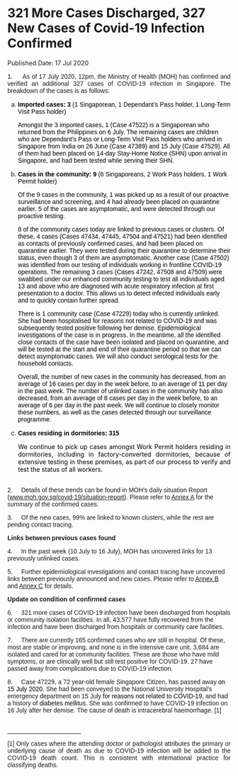 <html>
    <meta http-equiv="Content-Type" content="text/html; charset=utf-8"/>
    <meta charset="utf-8"/>
    <title>321 More Cases Discharged, 327 New Cases of Covid-19 Infection Confirmed</title>
    <body><h1>321 More Cases Discharged, 327 New Cases of Covid-19 Infection Confirmed</h1>
    <p>Published Date: 17 Jul 2020</p> <p style="text-align: justify;"><span style="font-family: Arial; font-size: 14px;"><span>1.&nbsp; &nbsp; &nbsp;As of 17 July 2020, 12pm, the Ministry of Health (MOH) has confirmed and verified an additional </span></span><span style="font-family: Arial; font-size: 14px;"><span><span>327 </span></span></span><span style="font-family: Arial; font-size: 14px;"><span><span>cases of COVID-19 infection in Singapore</span></span></span><span style="font-family: Arial; font-size: 14px;"><span>. The breakdown of the cases is as follows:</span></span><span style="font-family: Arial; font-size: 14px;"></span></p> <ol style="list-style-type: lower-alpha;"><li><span style="font-family: Arial; font-size: 14px;"><span><strong><span style="color: windowtext;">Imported cases: 3 </span></strong></span></span><span style="font-family: Arial; font-size: 14px;"><span><span><span style="color: windowtext;">(1 Singaporean, 1 Dependant’s Pass holder, 1 Long-Term Visit Pass holder)</span></span></span></span><p><span style="font-family: Arial; font-size: 14px;"><span><span><span><span style="color: windowtext;">Amongst the 3 imported cases, 1 (Case </span></span></span></span></span><span style="font-family: Arial; font-size: 14px;"><span><span><span><span><span style="color: windowtext;">47522) </span></span></span></span></span></span><span style="font-family: Arial; font-size: 14px;"><span><span><span><span><span style="color: windowtext;">is a Singaporean who returned from the Philippines on 6 July. The remaining cases are children who are Dependant’s Pass or Long-Term Visit Pass holders who arrived in Singapore from India on 26 June (Case </span></span></span></span></span></span><span style="font-family: Arial; font-size: 14px;"><span><span><span><span><span style="color: windowtext;">47389) and 15 July (Case 47529). </span></span></span></span></span></span><span style="font-family: Arial; font-size: 14px;"><span><span><span><span><span style="color: black;">All of them </span></span></span></span></span></span><span style="font-family: Arial; font-size: 14px;"><span><span><span><span><span style="color: windowtext;">had been placed on 14-day Stay-Home Notice (SHN) upon arrival in Singapore, and had been tested while serving their SHN.</span></span></span></span></span></span><span style="font-family: Arial; font-size: 14px;"></span></p></li><li><span style="font-family: Arial; font-size: 14px;"><span><span><span><strong><span style="color: windowtext;">Cases in the community: 9 </span></strong></span></span></span></span><span style="font-family: Arial; font-size: 14px;"><span><span><span><span><span style="color: windowtext;">(6 Singaporeans, 2 Work Pass holders, 1 Work Permit holder)</span></span></span></span></span></span><p><span style="font-family: Arial; font-size: 14px;"><span><span><span><span><span><span><span><span style="color: windowtext;">Of the 9 cases in the community, 1 was picked up as a result of our proactive surveillance and screening, and 4 had already been placed on quarantine earlier. 5 of the cases are asymptomatic, and were detected through our proactive testing.</span></span></span></span></span></span></span></span></span><span style="color: windowtext; font-family: Arial; font-size: 14px;"></span></p><p><span style="font-family: Arial; font-size: 14px;"><span><span><span><span><span><span><span><span><span class="null1"><span style="color: windowtext;">8 of the community cases today are linked to previous cases or clusters. Of these, 4 cases (Cases 47434, 47445, </span></span></span></span></span></span></span></span></span></span></span><span style="font-family: Arial; font-size: 14px;"><span><span><span><span><span><span><span><span><span style="color: black;">47504</span></span></span></span></span></span></span></span></span></span><span style="font-family: Arial; font-size: 14px;"><span><span><span><span><span><span><span><span><span class="null1"><span style="color: windowtext;"> </span></span></span></span></span></span></span></span></span></span></span><span style="font-family: Arial; font-size: 14px;"><span><span><span><span><span><span><span><span><span class="null1"><span style="color: windowtext;">and 47521) had </span></span></span></span></span></span></span></span></span></span></span><span style="font-family: Arial; font-size: 14px;"><span><span><span><span><span><span><span><span><span style="color: black;">been identified as contacts of previously confirmed cases, and had been placed on quarantine earlier. They were tested during their quarantine to determine their status, even though 3 of them are asymptomatic. Another case (Case </span></span></span></span></span></span></span></span></span></span><span style="font-family: Arial; font-size: 14px;"><span><span><span><span><span><span><span><span><span style="color: black;">47502</span></span></span></span></span></span></span></span></span></span><span style="font-family: Arial; font-size: 14px;"><span><span><span><span><span><span><span><span><span style="color: black;">) was</span></span></span></span></span></span></span></span></span></span><span style="font-family: Arial; font-size: 14px;"><span><span><span><span><span><span><span><span><span style="color: black;"> </span></span></span></span></span></span></span></span></span></span><span style="font-family: Arial; font-size: 14px;"><span><span><span><span><span><span><span><span><span style="color: black;">identified from our testing of individuals working in frontline COVID-19 operations. T</span></span></span></span></span></span></span></span></span></span><span style="font-family: Arial; font-size: 14px;"><span><span><span><span><span><span><span><span><span style="color: windowtext;">he remaining 3</span></span></span></span></span></span></span></span></span></span><span style="font-family: Arial; font-size: 14px;"><span><span><span><span><span><span><span><span><span style="color: black;"> cases (Cases 47242, 47508 and 47509</span></span></span></span></span></span></span></span></span></span><span style="font-family: Arial; font-size: 14px;"><span><span><span><span><span><span><span><span><span style="color: black;">)</span></span></span></span></span></span></span></span></span></span><span style="font-family: Arial; font-size: 14px;"><span><span><span><span><span><span><span><span><span style="color: black;"> </span></span></span></span></span></span></span></span></span></span><span style="font-family: Arial; font-size: 14px;"><span><span><span><span><span><span><span><span><span class="null1"><span style="color: black;">were </span></span></span></span></span></span></span></span></span></span></span><span style="font-family: Arial; font-size: 14px;"><span><span><span><span><span><span><span><span><span style="color: black;">swabbed under our enhanced community testing to test all individuals</span></span></span></span></span></span></span></span></span></span><span style="font-family: Arial; font-size: 14px;"><span><span><span><span><span><span><span><span><span style="color: black;"> </span></span></span></span></span></span></span></span></span></span><span style="font-family: Arial; font-size: 14px;"><span><span><span><span><span><span><span><span><span style="color: black;">aged 13 and above who are diagnosed with acute respiratory infection at first presentation to a doctor. This allows us to detect infected individuals early and to quickly contain further spread.</span></span></span></span></span></span></span></span></span></span><span style="font-family: Arial; font-size: 14px;"></span></p><p><span style="font-family: Arial; font-size: 14px;"><span><span><span><span><span><span><span><span><span style="color: black;">There is 1 <span class="null1">community case (Case </span></span></span></span></span></span></span></span></span></span></span><span style="font-family: Arial; font-size: 14px;"><span><span><span><span><span><span><span><span><span style="color: windowtext;">47229)</span></span></span></span></span></span></span></span></span></span><span style="font-family: Arial; font-size: 14px;"><span><span><span><span><span><span><span><span><span class="null1"><span style="color: black;"> today who is currently unlinked. She had been hospitalised for reasons not related to COVID-19 and was subsequently tested positive following her demise. </span></span></span></span></span></span></span></span></span></span></span><span style="font-family: Arial; font-size: 14px;"><span><span><span><span><span><span><span><span><span style="color: windowtext;">Epidemiological investigations of the case is in progress. In the meantime, a</span></span></span></span></span></span></span></span></span></span><span style="font-family: Arial; font-size: 14px;"><span><span><span><span><span><span><span><span><span style="color: black;">ll the identified close contacts of the case have been isolated and placed on quarantine, and will be tested at the start and end of their quarantine period so that we can detect asymptomatic cases. We will also conduct serological tests for the household contacts.</span></span></span></span></span></span></span></span></span></span><span style="font-family: Arial; font-size: 14px;"></span></p><p><span style="font-family: Arial; font-size: 14px;"><span><span><span><span><span><span><span style="color: windowtext;">Overall, the number of new cases in the community has decreased, from an average of 16 cases per day in the week before, to an average of 11 per day in the past week.</span></span></span></span></span></span></span></span><span style="font-family: Arial; font-size: 14px;"><span><span><span><span><span><span style="color: windowtext;"> </span></span></span></span></span></span></span><span style="font-family: Arial; font-size: 14px;"><span><span><span><span><span><span style="color: windowtext;">The </span></span></span></span></span></span></span><span style="font-family: Arial; font-size: 14px;"><span><span><span><span><span><span style="color: windowtext;">number of unlinked cases in the community has also decreased, from an average of 8 cases per day in the week before, to an average of 6 per day in the past week.&nbsp;</span></span></span></span></span></span></span><span style="font-family: Arial; font-size: 14px;"><span><span><span><span><span style="color: windowtext;">We will continue to closely monitor these numbers, as well as the cases detected through our surveillance programme.</span></span></span></span></span></span><span style="font-family: Arial; font-size: 14px;"></span></p></li><li><span style="font-family: Arial; font-size: 14px;"><span><span><strong><span style="color: windowtext;">Cases residing in dormitories: 315</span></strong></span></span></span></li></ol> <p style="margin: 0cm 0cm 0.0001pt 18pt; text-align: justify;"><span style="font-size: 14px;"><span style="color: windowtext;"> We continue to pick up cases amongst Work Permit holders residing in dormitories, including in factory-converted dormitories, because of extensive testing in these premises, as part of our process to verify and test the status of all workers.</span></span></p> <p><span style="font-family: Arial; font-size: 14px;"><span><span><br>2.&nbsp; &nbsp; &nbsp;</span></span></span><span style="font-family: Arial; font-size: 14px;">Details of these trends can be found in MOH’s daily situation Report</span><span style="font-family: Arial; font-size: 14px;"> (</span><a href="http://www.moh.gov.sg/covid-19/situation-report" style="font-family: Arial; font-size: 14px;">www.moh.gov.sg/covid-19/situation-report</a><span style="font-family: Arial; font-size: 14px;">). Please refer to <u><a href="/docs/librariesprovider5/default-document-library/annex-a739a2fb911034aa6b0bf06256ec5fc80.pdf?sfvrsn=8177df79_0" title="Annex A">Annex A</a></u> for the summary of the confirmed cases.</span><span style="font-family: Arial; font-size: 14px;"></span></p><p><span style="font-family: Arial; font-size: 14px;"><span><span>3.&nbsp; &nbsp; &nbsp;Of the new cases, 99% are linked to known clusters, while the rest are pending contact tracing.</span></span></span><span style="font-family: Arial; font-size: 14px;"></span></p><p><span style="font-family: Arial; font-size: 14px;"><strong>Links between previous cases found</strong></span></p><p><span style="font-family: Arial; font-size: 14px;"><span><span><span>4.&nbsp; &nbsp; &nbsp;In the past week (10 July to 16 July), MOH has uncovered links for 13 previously unlinked case</span></span></span></span><span style="font-family: Arial; font-size: 14px;"><span><span><span>s. </span></span></span></span></p><p><span style="font-family: Arial; font-size: 14px;"><span><span><span>5.&nbsp; &nbsp; &nbsp;</span></span></span></span><span style="font-family: Arial; font-size: 14px;">Further epidemiological investigations and contact tracing have uncovered links between previously announced and new cases. Please refer to <u><a href="/docs/librariesprovider5/default-document-library/annex-bda7796716649472d9b833ffda14f0ef0.pdf?sfvrsn=b568d20a_0" title="Annex B">Annex B</a></u> and <u><a href="/docs/librariesprovider5/default-document-library/annex-c7c55ed9786ff432baf7348a5750b942a.pdf?sfvrsn=d8d4a177_0" title="Annex C">Annex C</a></u> for detai</span><span style="font-family: Arial; font-size: 14px;">ls.</span><strong style="font-family: Arial; font-size: 14px;"></strong></p><p><p><span style="font-family: Arial; font-size: 14px;"><strong>Update on condition of confirmed cases</strong></span><span style="font-family: Arial; font-size: 14px;"></span></p></p><p><span style="font-family: Arial; font-size: 14px;">6.&nbsp; &nbsp; &nbsp;321 more cases of COVID-19 infection have been discharged from hospitals or community isolation facilities. In all, 43,577 have fully recovered from the infection and have been discharged from hospitals or community care facilities.</span><span style="font-family: Arial; font-size: 14px;"></span></p><p><span style="font-family: Arial; font-size: 14px;">7.&nbsp; &nbsp; &nbsp;There are currently 165 confirmed cases who are still in hospital. Of these, most are stable or improving, and none is in the intensive care unit. 3,684 are isolated and cared for at community facilities. These are those who have mild symptoms, or are clinically well but still test positive for COVID-19. 27 have passed away from complications due to COVID-19 infection.</span><span style="font-family: Arial; font-size: 14px;"></span></p><p><span style="font-family: Arial; font-size: 14px;"><span style="font-family: Arial;">8.&nbsp; &nbsp; &nbsp;Case 47229, a 72 year-old female Singapore Citizen, has passed away <span style="color: black;">on 15 July 2020. </span>She had been conveyed to the National University Hospital’s emergency department on 15 July</span> <span class="null1"><span style="color: black;">for reasons not related to COVID-19</span></span>, and had a history of <span style="color: black;">diabetes mellitus</span>. She was confirmed to have COVID-19 infection on 16 July after her demise. The cause of death is intracerebral haemorrhage. [1]</span></p> <div><span style="font-family: Arial; font-size: 14px;"><br clear="all"> </span><hr align="left" size="1" width="33%"> <div id="ftn1"> <p style="text-align: justify;"><span style="font-family: Arial; font-size: 14px;">[1] Only cases where the attending doctor or pathologist attributes the primary or underlying cause of death as due to COVID-19 infection will be added to the COVID-19 death count. This is consistent with international practice for classifying deaths. </span></p> </div> </div></body>
</html>